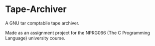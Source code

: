# Tape-Archiver
A GNU tar comptabile tape archiver.

Made as an assignment project for the NPRG066 (The C Programming Language) university course.